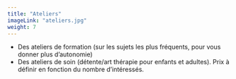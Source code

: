 ```yaml
---
title: "Ateliers"
imageLink: "ateliers.jpg"
weight: 7
---
```


* Des ateliers de formation (sur les sujets les plus fréquents, pour vous donner plus d’autonomie)
* Des ateliers de soin (détente/art thérapie pour enfants et adultes). Prix à définir en fonction du nombre d’intéressés.

